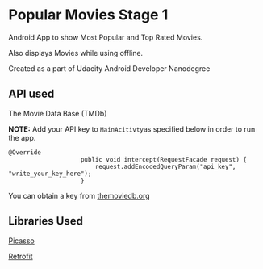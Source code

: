 # Popular Movies Stage 1
Android App to show Most Popular and Top Rated Movies.

Also displays Movies while using offline.

Created as a part of Udacity Android Developer Nanodegree 

## API used
The Movie Data Base (TMDb)

__NOTE:__ Add your API key to ``` MainAcitivty ```as specified below in order to run the app.
```
@Override
                    public void intercept(RequestFacade request) {
                        request.addEncodedQueryParam("api_key", "write_your_key_here");
                    }
```

You can obtain a key from [themoviedb.org](https://www.themoviedb.org)
## Libraries Used
[Picasso](http://square.github.io/picasso/)

[Retrofit](http://square.github.io/retrofit/)




